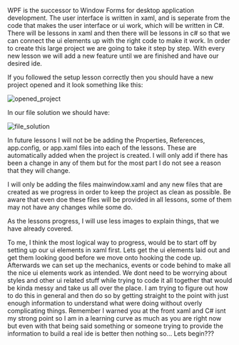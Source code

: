 WPF is the successor to Window Forms for desktop application development. The user interface is written in xaml, and is seperate from the code that makes the user interface or ui work, which will be written in C#. There will be lessons in xaml and then there will be lessons in c# so that we can connect the ui elements up with the right code to make it work. In order to create this large project we are going to take it step by step. With every new lesson we will add a new feature until we are finished and have our desired ide.

If you followed the setup lesson correctly then you should have a new project opened and it look something like this:

![opened_project](https://github.com/ravenleeblack/Illeshian-Ide/assets/76606152/1f3efc7e-d439-4d49-8657-a8acec31fa70)

In our file solution we should have:

![file_solution](https://github.com/ravenleeblack/Illeshian-Ide/assets/76606152/bca19738-27fd-4c96-b6a7-fd7839a23db5)

In future lessons I will not be be adding the Properties, References, app.config, or app.xaml files into each of the lessons. These are automatically added when the project is created. I will only add if there has been a change  in any of them but for the most part I do not see a reason that they will change.

I will only be adding the files mainwindow.xaml and any new files that are created as we progress in order to keep the project as clean as possible. Be aware that even doe these files will be provided in all lessons, some of them may not have any changes while some do.

As the lessons progress, I will use less images to explain things, that we have already covered. 

To me, I think the most logical way to progress, would be to start off by setting up our ui elements in xaml first. Lets get the ui elements laid out and get them looking good before we move onto hooking the code up. Afterwards we can set up the mechanics, events or code behind to make all the nice ui elements work as intended. We dont need to be worrying about styles and other ui related stuff while trying to code it all together that would be kinda messy and take us all over the place. I am trying to figure out how to do this in general and then do so by getting straight to the point with just enough information to understand what were doing without overly complicating things. Remember I warned you at the front xaml and C# isnt my strong point so I am in a learning curve as much as you are right now but even with that being said something or someone trying to provide the information to build a real ide is better then nothing so...  Lets begin???


